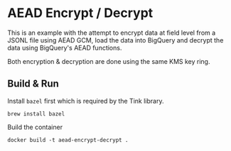 # AEAD Encrypt / Decrypt
This is an example with the attempt to encrypt data at field level from a JSONL file using AEAD GCM,
load the data into BigQuery and decrypt the data using BigQuery's AEAD functions. 

Both encryption & decryption are done using the same KMS key ring. 

## Build & Run
Install `bazel` first which is required by the Tink library. 
```
brew install bazel
```
Build the container
```
docker build -t aead-encrypt-decrypt .
```